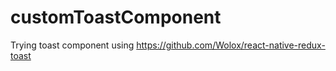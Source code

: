 # customToastComponent
Trying toast component using https://github.com/Wolox/react-native-redux-toast
